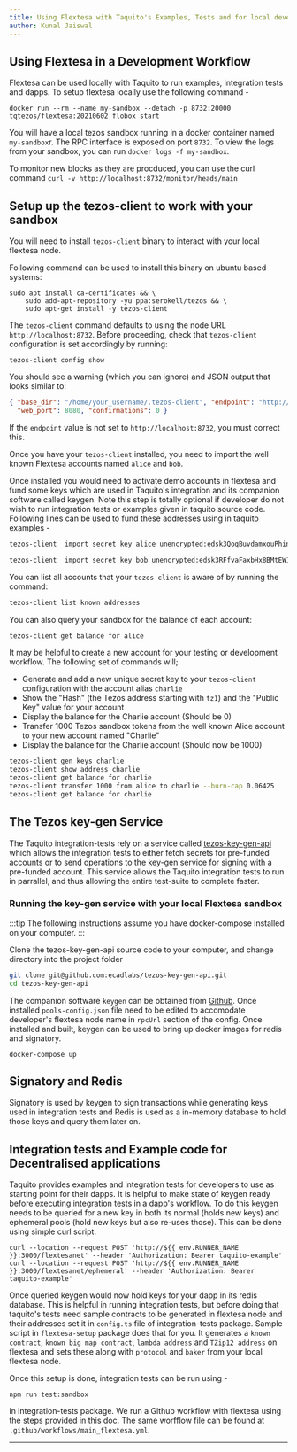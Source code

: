 ```yaml
---
title: Using Flextesa with Taquito's Examples, Tests and for local development
author: Kunal Jaiswal
---
```


## Using Flextesa in a Development Workflow

Flextesa can be used locally with Taquito to run examples, integration tests and dapps. To setup flextesa locally use the following command - 

```
docker run --rm --name my-sandbox --detach -p 8732:20000  tqtezos/flextesa:20210602 flobox start
```

You will have a local tezos sandbox running in a docker container named `my-sandbox`r. The RPC interface is exposed on port `8732`. To view the logs from your sandbox, you can run `docker logs -f my-sandbox`.

To monitor new blocks as they are procduced, you can use the curl command `curl -v http://localhost:8732/monitor/heads/main`

## Setup up the tezos-client to work with your sandbox 

You will need to install `tezos-client` binary to interact with your local flextesa node.

Following command can be used to install this binary on ubuntu based systems:

```
sudo apt install ca-certificates && \
	sudo add-apt-repository -yu ppa:serokell/tezos && \
	sudo apt-get install -y tezos-client
```

The `tezos-client` command defaults to using the node URL `http://localhost:8732`. Before proceeding, check that `tezos-client` configuration is set accordingly by running:

```
tezos-client config show
```

You should see a warning (which you can ignore) and JSON output that looks similar to:

```json
{ "base_dir": "/home/your_username/.tezos-client", "endpoint": "http://localhost:8732",
  "web_port": 8080, "confirmations": 0 }
```

If the `endpoint` value is not set to `http://localhost:8732`, you must correct this.

Once you have your `tezos-client` installed, you need to import the well known Flextesa accounts named `alice` and `bob`. 

Once installed you would need to activate demo accounts in flextesa and fund some keys which are used in Taquito's integration and its companion software called keygen. Note this step is totally optional if developer do not wish to run integration tests or examples given in taquito source code. Following lines can be used to fund these addresses using in taquito examples - 

```sh
tezos-client  import secret key alice unencrypted:edsk3QoqBuvdamxouPhin7swCvkQNgq4jP5KZPbwWNnwdZpSpJiEbq
```

```sh
tezos-client  import secret key bob unencrypted:edsk3RFfvaFaxbHx8BMtEW1rKQcPtDML3LXjNqMNLCzC3wLC1bWbAt
```

You can list all accounts that your `tezos-client` is aware of by running the command:

```sh
tezos-client list known addresses
```

You can also query your sandbox for the balance of each account:

```sh
tezos-client get balance for alice
```

It may be helpful to create a new account for your testing or development workflow. The following set of commands will;

- Generate and add a new unique secret key to your `tezos-client` configuration with the account alias `charlie`
- Show the "Hash" (the Tezos address starting with `tz1`) and the "Public Key" value for your account
- Display the balance for the Charlie account (Should be 0)
- Transfer 1000 Tezos sandbox tokens from the well known Alice account to your new account named "Charlie"
- Display the balance for the Charlie account (Should now be 1000)

```sh
tezos-client gen keys charlie
tezos-client show address charlie
tezos-client get balance for charlie
tezos-client transfer 1000 from alice to charlie --burn-cap 0.06425
tezos-client get balance for charlie
```


## The Tezos key-gen Service

The Taquito integration-tests rely on a service called [tezos-key-gen-api][tezos-key-gen-api] which allows the integration tests to either fetch secrets for pre-funded accounts or to send operations to the key-gen service for signing with a pre-funded account. This service allows the Taquito integration tests to run in parrallel, and thus allowing the entire test-suite to complete faster.

### Running the key-gen service with your local Flextesa sandbox

:::tip
The following instructions assume you have docker-compose installed on your computer.
:::

Clone the tezos-key-gen-api source code to your computer, and change directory into the project folder

```sh
git clone git@github.com:ecadlabs/tezos-key-gen-api.git
cd tezos-key-gen-api
```



The companion software ``keygen`` can be obtained from [Github](https://github.com/ecadlabs/tezos-key-gen-api). Once installed 
``pools-config.json`` file need to be edited to accomodate developer's flextesa node name in ``rpcUrl`` section of the config. Once installed and built, keygen can be used to bring up docker images for redis and signatory.

```
docker-compose up
```

## Signatory and Redis

Signatory is used by keygen to sign transactions while generating keys used in integration tests and Redis is used as a in-memory database to hold those keys and query them later on.

## Integration tests and Example code for Decentralised applications

Taquito provides examples and integration tests for developers to use as starting point for their dapps. It is helpful to make state of keygen ready before executing integration tests in a dapp's workflow. To do this keygen needs to be queried for a new key in both its normal (holds new keys) and ephemeral pools (hold new keys but also re-uses those). This can be done using simple curl script.

```
curl --location --request POST 'http://${{ env.RUNNER_NAME }}:3000/flextesanet' --header 'Authorization: Bearer taquito-example'
curl --location --request POST 'http://${{ env.RUNNER_NAME }}:3000/flextesanet/ephemeral' --header 'Authorization: Bearer taquito-example'
```
Once queried keygen would now hold keys for your dapp in its redis database. This is helpful in running integration tests, but before doing that taquito's tests need sample contracts to be generated in flextesa node and their addresses set it in ``config.ts`` file of integration-tests package. Sample script in ``flextesa-setup`` package does that for you. It generates a ``known contract``, ``known big map contract``, ``lambda address`` and ``TZip12 address`` on flextesa and sets these along with ``protocol`` and ``baker`` from your local flextesa node.

Once this setup is done, integration tests can be run using -

```
npm run test:sandbox
```

in integration-tests package. We run a Github workflow with flextesa using the steps provided in this doc. The same worfflow file can be found at ``.github/workflows/main_flextesa.yml``.


---
[tezos-key-gen-api]: https://github.com/ecadlabs/tezos-key-gen-api
